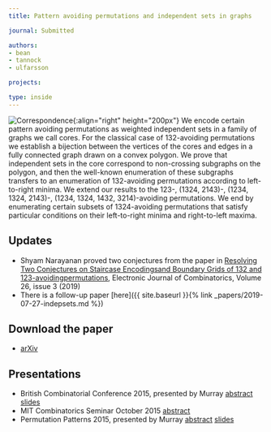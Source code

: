 ```yaml
---
title: Pattern avoiding permutations and independent sets in graphs

journal: Submitted

authors:
- bean
- tannock
- ulfarsson

projects:

type: inside
---
```

![Correspondence]({{site.baseurl}}/assets/img/pattgons.png){:align="right" height="200px"}
We encode certain pattern avoiding permutations as weighted independent sets in
a family of graphs we call cores. For the classical case of 132-avoiding
permutations we establish a bijection between the vertices of the cores and
edges in a fully connected graph drawn on a convex polygon. We prove that
independent sets in the core correspond to non-crossing subgraphs on the
polygon, and then the well-known enumeration of these subgraphs transfers to an
enumeration of 132-avoiding permutations according to left-to-right minima. We
extend our results to the 123-, (1324, 2143)-, (1234, 1324, 2143)-, (1234,
1324, 1432, 3214)-avoiding permutations. We end by enumerating certain subsets
of 1324-avoiding permutations that satisfy particular conditions on their
left-to-right minima and right-to-left maxima.

## Updates
- Shyam Narayanan proved two conjectures from the paper in [Resolving Two Conjectures on Staircase Encodingsand Boundary Grids of 132 and 123-avoidingpermutations](https://www.combinatorics.org/ojs/index.php/eljc/article/view/v26i3p62), Electronic Journal of Combinatorics, Volume 26, issue 3 (2019)
- There is a follow-up paper [here]({{ site.baseurl }}{% link _papers/2019-07-27-indepsets.md %})

## Download the paper
<!-- - [{{ page.journal }}](https://cs.uwaterloo.ca/journals/JIS/VOL20/Bean/bean2.html) -->
- [arXiv](http://arxiv.org/abs/1512.08155)

## Presentations
- British Combinatorial Conference 2015, presented by Murray [abstract]({{site.baseurl}}/assets/talks/pattgons/2015-BCC-abstract.pdf) [slides]({{site.baseurl}}/assets/talks/pattgons/2015-BCC-slides.pdf)
- MIT Combinatorics Seminar October 2015 [abstract](https://calendar.google.com/calendar/event?eid=YTVzdDNzYzIzOW5jcTU3b2R0bTBoMjFhOWMgbWl0Y29tYmluQG0&ctz=America/New_York)
- Permutation Patterns 2015, presented by Murray [abstract]({{site.baseurl}}/assets/talks/pattgons/2015-PP-abstract.pdf) [slides]({{site.baseurl}}/assets/talks/pattgons/2015-PP-slides.pdf)
